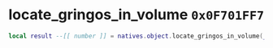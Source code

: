# locate_gringos_in_volume `0x0F701FF7`

```lua
local result --[[ number ]] = natives.object.locate_gringos_in_volume(_unk0 --[[ number ]], _unk1 --[[ number ]], _unk2 --[[ number ]], _unk3 --[[ number ]])
```